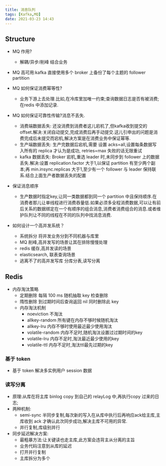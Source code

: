 ```yaml
---
title: 消息队列
tags: [Kafka,MQ]
date: 2021-03-23 14:43
---
```


## Structure

- MQ 作用?
    - 解耦/异步/削峰 结合业务
- MQ 高可用:kafka 直接使用多个 broker 上备份了每个主题的 follower partition
- MQ 如何保证消费幂等性?
    - 业务下游上去处理.比如,在冷库里加唯一约束;查询数据日志是否有被消费;在redis 中添加记录.
- MQ 如何保证可靠性传输?消息不丢失.
    - 消费端数据丢失: 还没消费到消费者这儿宕机了,但kafka收到提交的 offset.解决:关闭自动提交,完成消费后再手动提交.这儿引申出的问题是消费完成后未提交而宕机,解决方案是在消费业务中保证幂等.
    - 生产端数据丢失: 生产完数据后宕机,需要 设置 acks=all,设置每条数据写入所有的 replica 才认为是成功, retries=max 失败的话无限重试
    - kafka 数据丢失: Broker 宕机,重选 leader 时,未同步到 follower 上的数据丢失.解决:设置 replication.factor 大于1,以保证 partition 有至少两个副本;再 min.insync.replicas 大于1,至少有一个 follower 与 leader 保持联系.结合上面生产者数据丢失的配置
- 保证消息顺序
    - 生产数据时指定key,让同一类数据都到同一个 partition 中且保持顺序.在消费者那儿让单线程进行消费吞量低.如果必须多全程消费数据,可以让有前后关系的数据绑定在一个有顺序的组合消息,消费者消费组合的消息.或者维护队列让不同的线程在不同的队列中找消息消费.

- 如何设计一个高并发系统？
    - 系统拆分 将并发业务分到不同机器与库里
    - MQ 削峰,高并发写的场景让其在排除慢慢处理
    - redis 缓存,高并发读的场景
    - elasticsearch, 联表查询场景
    - 逃离不了的高并发写库 分库分表,读写分离

## Redis

- 内存淘汰策略
    - 定期删除 每隔 100 ms 随机抽取 key 检查删除
    - 隋性删除 到过期时间后查询返回 nil 同时删除此 key
    - 内存淘汰机制
        - noeviction 不淘汰
        - allkey-random 所有键在内存不够时候随机淘汰
        - allkey-lru 内存不够时使用最近最少使用淘汰
        - volatile-random 内存不足时,随机淘汰设置过过期时间的key
        - volatile-lru 内存不足时,淘汰最近最少使用的key
        - volatile-ttl 内存不足时,淘汰ttl最先过期的key

### 基于 token

- 基于 token 解决多实例用户 session 数据

### 读写分离

- 原理:从库在将主库 binlog copy 到自己的 relayLog 中,再执行copy 过来的日志;
- 两种机制:
    - semi-sync 半同步复制,每次新的写入在从库中执行后再响应ack给主库,主库收到 ack 才确认此次同步成功,解决主库不可用的异常.
    - 并行复制,库级别并行
- 同步延迟解决方案:
    - 最粗暴方法:让关键读也走主库,此方案会违背主从分离的主旨
    - 业务代码注意到从库的延迟
    - 打开并行复制
    - 主库拆分为多个
